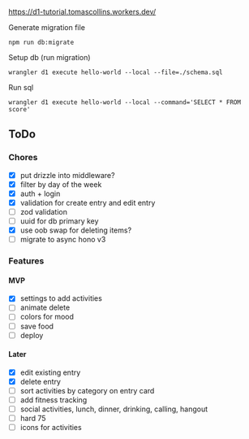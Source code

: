 https://d1-tutorial.tomascollins.workers.dev/

Generate migration file
```
npm run db:migrate
```

Setup db (run migration)
```
wrangler d1 execute hello-world --local --file=./schema.sql
```

Run sql
```
wrangler d1 execute hello-world --local --command='SELECT * FROM score'
```

## ToDo

### Chores
- [x] put drizzle into middleware?
- [x] filter by day of the week
- [x] auth + login
- [x] validation for create entry and edit entry
- [ ] zod validation
- [ ] uuid for db primary key
- [x] use oob swap for deleting items?
- [ ] migrate to async hono v3

### Features

#### MVP
- [x] settings to add activities
- [ ] animate delete
- [ ] colors for mood
- [ ] save food
- [ ] deploy

#### Later
- [x] edit existing entry
- [x] delete entry
- [ ] sort activities by category on entry card
- [ ] add fitness tracking
- [ ] social activities, lunch, dinner, drinking, calling, hangout
- [ ] hard 75
- [ ] icons for activities
